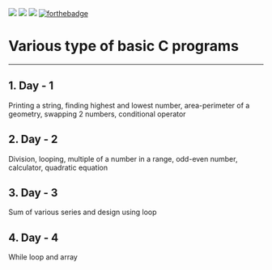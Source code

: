 ![](https://img.shields.io/badge/git-fff7f8?colorA=e6a5ac&colorB=b00b29&style=for-the-badge&logo=git)
![](https://img.shields.io/badge/for-you-099450?colorA=099450&colorB=9cd6ba&style=for-the-badge)
![](https://img.shields.io/badge/check_it-out-bee5ed?colorA=6ca8bd&colorB=6d91de&style=for-the-badge)
[![forthebadge](https://forthebadge.com/images/badges/made-with-c.svg)](https://forthebadge.com)
# Various type of basic C programs
---
## 1. Day - 1
Printing a string, finding highest and lowest number, area-perimeter of a geometry, swapping 2 numbers, conditional operator
## 2. Day - 2
Division, looping, multiple of a number in a range, odd-even number, calculator, quadratic equation
## 3. Day - 3
Sum of various series and design using loop
## 4. Day - 4
While loop and array

